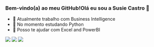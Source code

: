 ### Bem-vindo(a) ao meu GitHub!Olá eu sou a Susie Castro 👋



- 🔭 Atualmente trabalho com Business Intelligence
- 🌱 No momento estudando  Python 
- 💬 Posso te ajudar com Excel and PowerBI


<div> 
  <a href="https://www.youtube.com/@profasusiecastro" target="_blank)"><img src="https://img.shields.io/badge/YouTube-FF0000?style=for-the-badge&logo=youtube&logoColor=white" target="_blank"></a>
  <a href="https://instagram.com/susieeecastro" target="_blank"><img src="https://img.shields.io/badge/-Instagram-%23E4405F?style=for-the-badge&logo=instagram&logoColor=white" target="_blank"></a>
 	  <a href="https://www.linkedin.com/in/susie-castro-69a76231/" target="_blank"><img src="https://img.shields.io/badge/-LinkedIn-%230077B5?style=for-the-badge&logo=linkedin&logoColor=white" target="_blank"></a> 
  
</div>
